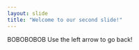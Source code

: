 ```yaml
---
layout: slide
title: "Welcome to our second slide!"
---
```

BOBOBOBOB
Use the left arrow to go back!
